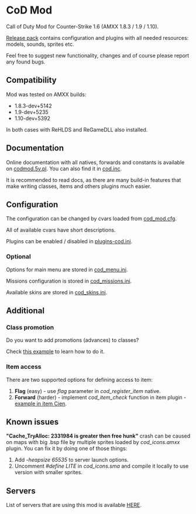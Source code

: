 # CoD Mod
Call of Duty Mod for Counter-Strike 1.6 (AMXX 1.8.3 / 1.9 / 1.10).

[Release pack](https://github.com/TheDoctor0/CoDMod/releases/latest) contains configuration and plugins with all needed resources: models, sounds, sprites etc.

Feel free to suggest new functionality, changes and of course please report any found bugs.

## Compatibility
Mod was tested on AMXX builds:
- 1.8.3-dev+5142
- 1.9-dev+5235
- 1.10-dev+5392

In both cases with ReHLDS and ReGameDLL also installed.

## Documentation
Online documentation with all natives, forwards and constants is available on [codmod.5v.pl](http://codmod.5v.pl/). You can also find it in [cod.inc](https://github.com/TheDoctor0/CoDMod/blob/master/cod.inc).

It is recommended to read docs, as there are many build-in features that make writing classes, items and others plugins much easier.

## Configuration
The configuration can be changed by cvars loaded from [cod_mod.cfg](https://github.com/TheDoctor0/CoDMod/blob/master/resources/addons/amxmodx/configs/cod_mod.cfg).

All of available cvars have short descriptions.

Plugins can be enabled / disabled in [plugins-cod.ini](https://github.com/TheDoctor0/CoDMod/blob/master/resources/addons/amxmodx/configs/plugins-cod.ini).

### Optional
Options for main menu are stored in [cod_menu.ini](https://github.com/TheDoctor0/CoDMod/blob/master/resources/addons/amxmodx/configs/cod_menu.ini).

Missions configuration is stored in [cod_missions.ini](https://github.com/TheDoctor0/CoDMod/blob/master/resources/addons/amxmodx/configs/cod_missions.ini).

Available skins are stored in [cod_skins.ini](https://github.com/TheDoctor0/CoDMod/blob/master/resources/addons/amxmodx/configs/cod_skins.ini).

## Additional

### Class promotion
Do you want to add promotions (advances) to classes?

Check [this example](https://github.com/TheDoctor0/CoDMod/blob/master/classes/codclass_promotions_example.sma) to learn how to do it.

### Item access
There are two supported options for defining access to item:
1. **Flag** (easy) - use *flag* parameter in *cod_register_item* native.
2. **Forward** (harder) - implement *cod_item_check* function in item plugin - [example in item Cien](https://github.com/TheDoctor0/CoDMod/blob/master/items/coditem_cien.sma#L22).

## Known issues
**"Cache_TryAlloc: 2331984 is greater then free hunk"** crash can be caused on maps with big .bsp file by multiple sprites loaded by *cod_icons.amxx* plugin.
You can fix it by doing one of those things:
1. Add *-heapsize 65535* to server launch options.
2. Uncomment *#define LITE* in *cod_icons.sma* and compile it locally to use version with smaller sprites.

## Servers
List of servers that are using this mod is available [HERE](https://www.gametracker.com/search/?search_by=server_variable&search_by2=cod_version&query=&loc=_all&sort=&order=).

